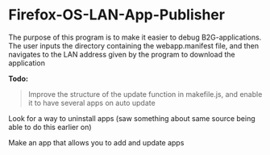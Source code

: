 Firefox-OS-LAN-App-Publisher
============================

The purpose of this program is to make it easier to debug B2G-applications. The user inputs the directory containing the webapp.manifest file, and then navigates to the LAN address given by the program to download the application

<b>Todo:</b>
> Improve the structure of the update function in makefile.js, and enable it to have several apps on auto update
> 
Look for a way to uninstall apps (saw something about same source being able to do this earlier on)
> 
Make an app that allows you to add and update apps
